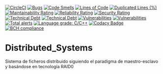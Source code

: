 [![CircleCI](https://circleci.com/gh/Pitenager/Distributed_Systems.svg?style=shield)](https://circleci.com/gh/circleci/circleci-docs)
[![Bugs](https://sonarcloud.io/api/project_badges/measure?project=Pitenager_Distributed_Systems&metric=bugs)](https://sonarcloud.io/dashboard?id=Pitenager_Distributed_Systems)
[![Code Smells](https://sonarcloud.io/api/project_badges/measure?project=Pitenager_Distributed_Systems&metric=code_smells)](https://sonarcloud.io/dashboard?id=Pitenager_Distributed_Systems)
[![Lines of Code](https://sonarcloud.io/api/project_badges/measure?project=Pitenager_Distributed_Systems&metric=ncloc)](https://sonarcloud.io/dashboard?id=Pitenager_Distributed_Systems)
[![Duplicated Lines (%)](https://sonarcloud.io/api/project_badges/measure?project=Pitenager_Distributed_Systems&metric=duplicated_lines_density)](https://sonarcloud.io/dashboard?id=Pitenager_Distributed_Systems)
[![Maintainability Rating](https://sonarcloud.io/api/project_badges/measure?project=Pitenager_Distributed_Systems&metric=sqale_rating)](https://sonarcloud.io/dashboard?id=Pitenager_Distributed_Systems)
[![Reliability Rating](https://sonarcloud.io/api/project_badges/measure?project=Pitenager_Distributed_Systems&metric=reliability_rating)](https://sonarcloud.io/dashboard?id=Pitenager_Distributed_Systems)
[![Security Rating](https://sonarcloud.io/api/project_badges/measure?project=Pitenager_Distributed_Systems&metric=security_rating)](https://sonarcloud.io/dashboard?id=Pitenager_Distributed_Systems)
[![Technical Debt](https://sonarcloud.io/api/project_badges/measure?project=Pitenager_Distributed_Systems&metric=sqale_index)](https://sonarcloud.io/dashboard?id=Pitenager_Distributed_Systems) [![Technical Debt](https://sonarcloud.io/api/project_badges/measure?project=Pitenager_Distributed_Systems&metric=sqale_index)](https://sonarcloud.io/dashboard?id=Pitenager_Distributed_Systems)
[![Vulnerabilities](https://sonarcloud.io/api/project_badges/measure?project=Pitenager_Distributed_Systems&metric=vulnerabilities)](https://sonarcloud.io/dashboard?id=Pitenager_Distributed_Systems) [![Vulnerabilities](https://sonarcloud.io/api/project_badges/measure?project=Pitenager_Distributed_Systems&metric=vulnerabilities)](https://sonarcloud.io/dashboard?id=Pitenager_Distributed_Systems)
[![Total alerts](https://img.shields.io/lgtm/alerts/g/Pitenager/Distributed_Systems.svg?logo=lgtm&logoWidth=18)](https://lgtm.com/projects/g/Pitenager/Distributed_Systems/alerts/)
[![Language grade: C/C++](https://img.shields.io/lgtm/grade/cpp/g/Pitenager/Distributed_Systems.svg?logo=lgtm&logoWidth=18)](https://lgtm.com/projects/g/Pitenager/Distributed_Systems/context:cpp)
[![Codacy Badge](https://api.codacy.com/project/badge/Grade/0b5319b4439a4f3d97330fea00bd43ac)](https://app.codacy.com/gh/Pitenager/Distributed_Systems?utm_source=github.com&utm_medium=referral&utm_content=Pitenager/Distributed_Systems&utm_campaign=Badge_Grade)
[![BCH compliance](https://bettercodehub.com/edge/badge/Pitenager/Distributed_Systems?branch=main&token=1520a2a2707849556ac494c0e7db83206eca3504)](https://bettercodehub.com/)

# Distributed_Systems

Sistema de ficheros distribuido siguiendo el paradigma de maestro-esclavo y basándose en tecnología RAID0
